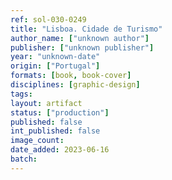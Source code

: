 ```yaml
---
ref: sol-030-0249
title: "Lisboa. Cidade de Turismo"
author_name: ["unknown author"]
publisher: ["unknown publisher"]
year: "unknown-date"
origin: ["Portugal"]
formats: [book, book-cover]
disciplines: [graphic-design]
tags:
layout: artifact
status: ["production"]
published: false
int_published: false
image_count:
date_added: 2023-06-16
batch:
---
```

